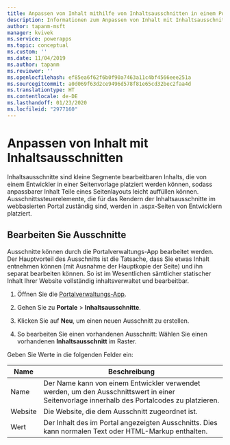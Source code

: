 ```yaml
---
title: Anpassen von Inhalt mithilfe von Inhaltsausschnitten in einem Portal | MicrosoftDocs
description: Informationen zum Anpassen von Inhalt mit Inhaltsausschnitten.
author: tapanm-msft
manager: kvivek
ms.service: powerapps
ms.topic: conceptual
ms.custom: ''
ms.date: 11/04/2019
ms.author: tapanm
ms.reviewer: ''
ms.openlocfilehash: ef85ea6f62f6b0f90a7463a11c4bf4566eee251a
ms.sourcegitcommit: a0d069f63d2ce9496d578f81e65cd32bec2faa4d
ms.translationtype: HT
ms.contentlocale: de-DE
ms.lasthandoff: 01/23/2020
ms.locfileid: "2977160"
---
```

# <a name="customize-content-by-using-content-snippets"></a>Anpassen von Inhalt mit Inhaltsausschnitten

Inhaltsausschnitte sind kleine Segmente bearbeitbaren Inhalts, die von einem Entwickler in einer Seitenvorlage platziert werden können, sodass anpassbarer Inhalt Teile eines Seitenlayouts leicht auffüllen können. Ausschnittssteuerelemente, die für das Rendern der Inhaltsausschnitte im webbasierten Portal zuständig sind, werden in .aspx-Seiten von Entwicklern platziert.

## <a name="edit-snippets"></a>Bearbeiten Sie Ausschnitte

Ausschnitte können durch die Portalverwaltungs-App bearbeitet werden. Der Hauptvorteil des Ausschnitts ist die Tatsache, dass Sie etwas Inhalt entnehmen können (mit Ausnahme der Hauptkopie der Seite) und ihn separat bearbeiten können. So ist im Wesentlichen sämtlicher statischer Inhalt Ihrer Website vollständig inhaltsverwaltet und bearbeitbar.

1. Öffnen Sie die [Portalverwaltungs-App](configure-portal.md).

2.  Gehen Sie zu **Portale** > **Inhaltsausschnitte**.

3.  Klicken Sie auf **Neu**, um einen neuen Ausschnitt zu erstellen.

4.  So bearbeiten Sie einen vorhandenen Ausschnitt: Wählen Sie einen vorhandenen **Inhaltsausschnitt** im Raster.

Geben Sie Werte in die folgenden Felder ein:

| Name    | Beschreibung                                                                                                   |
|---------|---------------------------------------------------------------------------------------------------------------|
| Name    | Der Name kann von einem Entwickler verwendet werden, um den Ausschnittswert in einer Seitenvorlage innerhalb des Portalcodes zu platzieren. |
| Website | Die Website, die dem Ausschnitt zugeordnet ist.                                                              |
| Wert   | Der Inhalt des im Portal angezeigten Ausschnitts. Dies kann normalen Text oder HTML-Markup enthalten.         |



